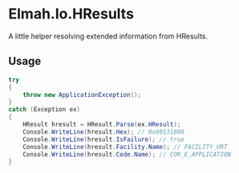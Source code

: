 # Elmah.Io.HResults

A little helper resolving extended information from HResults.

## Usage

```csharp
try
{
    throw new ApplicationException();
}
catch (Exception ex)
{
    HResult hresult = HResult.Parse(ex.HResult);
    Console.WriteLine(hresult.Hex); // 0x80131600
    Console.WriteLine(hresult.IsFailure); // true
    Console.WriteLine(hresult.Facility.Name); // FACILITY_URT
    Console.WriteLine(hresult.Code.Name); // COR_E_APPLICATION
}
```
